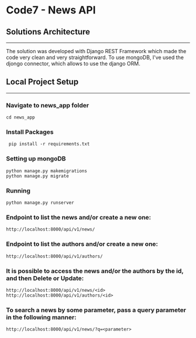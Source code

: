 # Code7 - News API

## Solutions Architecture
---

The solution was developed with Django REST Framework which made the code very clean and very straightforward. 
To use mongoDB, I've used the djongo connector, which allows to use the django ORM.


## Local Project Setup  
---

### Navigate to news_app folder

```cd news_app```

### Install Packages  
  
``` pip install -r requirements.txt```

### Setting up mongoDB 

```python manage.py makemigrations```\
```python manage.py migrate```

### Running
```python manage.py runserver```

### Endpoint to list the news and/or create a new one:

```http://localhost:8000/api/v1/news/```

### Endpoint to list the authors and/or create a new one:

```http://localhost:8000/api/v1/authors/```

### It is possible to access the news and/or the authors by the id, and then Delete or Update:

```http://localhost:8000/api/v1/news/<id>```\
```http://localhost:8000/api/v1/authors/<id>```

### To search a news by some parameter, pass a query parameter in the following manner:

```http://localhost:8000/api/v1/news/?q=<parameter>```
